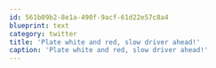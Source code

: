```yaml
---
id: 561b09b2-8e1a-490f-9acf-61d22e57c8a4
blueprint: text
category: twitter
title: 'Plate white and red, slow driver ahead!'
caption: 'Plate white and red, slow driver ahead!'
---
```

